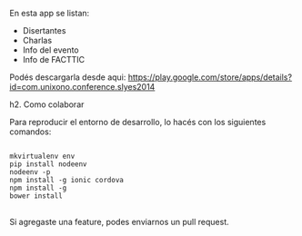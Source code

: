 En esta app se listan:
* Disertantes
* Charlas
* Info del evento
* Info de FACTTIC 

Podés descargarla desde aqui: https://play.google.com/store/apps/details?id=com.unixono.conference.slyes2014

h2. Como colaborar

Para reproducir el entorno de desarrollo, lo hacés con los siguientes comandos:
<pre>
<code>
mkvirtualenv env
pip install nodeenv
nodeenv -p
npm install -g ionic cordova
npm install -g
bower install
</code>
</pre>

Si agregaste una feature, podes enviarnos un pull request.
